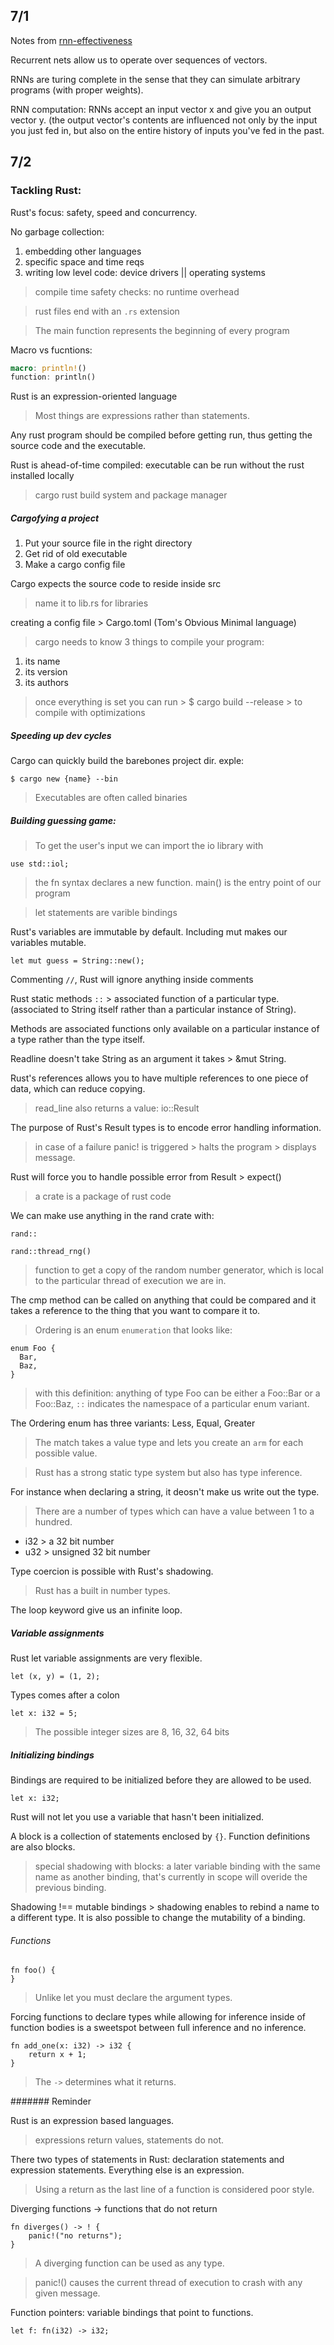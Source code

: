 7/1
--------

Notes from [rnn-effectiveness](http://karpathy.github.io/2015/05/21/rnn-effectiveness)

Recurrent nets allow us to operate over sequences of vectors.

RNNs are turing complete in the sense that they can simulate arbitrary programs (with proper weights).

RNN computation: RNNs accept an input vector x and give you an output vector y. (the output vector's contents are influenced not only by the input you just fed in, but also on the entire history of inputs you've fed in the past.

7/2
------------

### Tackling Rust:

Rust's focus: safety, speed and concurrency.

No garbage collection: 

1. embedding other languages
2. specific space and time reqs
3. writing low level code: device drivers || operating systems

> compile time safety checks: no runtime overhead

> rust files end with an `.rs` extension

> The main function represents the beginning of every program

Macro vs fucntions:
```rs
macro: println!()
function: println()
```

Rust is an expression-oriented language
> Most things are expressions rather than statements.

Any rust program should be compiled before getting run, thus getting the source code and the executable.

Rust is ahead-of-time compiled: executable can be run without the rust installed locally

> cargo rust build system and package manager

##### Cargofying a project


1. Put your source file in the right directory
2. Get rid of old executable
3. Make a cargo config file

Cargo expects the source code to reside inside src

> name it to lib.rs for libraries

creating a config file > Cargo.toml (Tom's Obvious Minimal language)

> cargo needs to know 3 things to compile your program:

1. its name
2. its version
3. its authors

> once everything is set you can run > $ cargo build --release > to compile with optimizations

##### Speeding up dev cycles

Cargo can quickly build the barebones project dir. exple:
```
$ cargo new {name} --bin
```

> Executables are often called binaries 

##### Building guessing game:

> To get the user's input we can import the io library with
```
use std::iol;
```
> the fn syntax declares a new function. main() is the entry point of our program

> let statements are varible bindings

Rust's variables are immutable by default. Including mut makes our variables mutable.
```
let mut guess = String::new();
```

Commenting `//`, Rust will ignore anything inside comments

Rust static methods `::` > associated function of a particular type. (associated to String itself rather than a particular instance of String).

Methods are associated functions only available on a particular instance of a type rather than the type itself.

Readline doesn't take String as an argument it takes > &mut String.

Rust's references allows you to have multiple references to one piece of data, which can reduce copying.

> read_line also returns a value: io::Result

The purpose of Rust's Result types is to encode error handling information.

> in case of a failure panic! is triggered > halts the program > displays message.

Rust will force you to handle possible error from Result > expect()

> a crate is a package of rust code

We can make use anything in the rand crate with:
```
rand::
```

```
rand::thread_rng()
```
> function to get a copy of the random number generator, which is local to the particular thread of execution we are in.

The cmp method can be called on anything that could be compared and it takes a reference to the thing that you want to compare it to.

> Ordering is an enum `enumeration` that looks like:
```
enum Foo {
  Bar,
  Baz,
}
```

> with this definition: anything of type Foo can be either a Foo::Bar or a Foo::Baz, `::` indicates the namespace of a particular enum variant.

The Ordering enum has three variants: Less, Equal, Greater

> The match takes a value type and lets you create an `arm` for each possible value.

> Rust has a strong static type system but also has type inference.

For instance when declaring a string, it deosn't make us write out the type.

> There are a number of types which can have a value between 1 to a hundred.

* i32 > a 32 bit number
* u32 > unsigned 32 bit number

Type coercion is possible with Rust's shadowing.

> Rust has a built in number types.

The loop keyword give us an infinite loop.

##### Variable assignments
Rust let variable assignments are very flexible.

```
let (x, y) = (1, 2);
```

Types comes after a colon
```
let x: i32 = 5;
```

> The possible integer sizes are 8, 16, 32, 64 bits

##### Initializing bindings

Bindings are required to be initialized before they are allowed to be used.

```
let x: i32;
```

Rust will not let you use a variable that hasn't been initialized.

A block is a collection of statements enclosed by `{}`. Function definitions are also blocks.

> special shadowing with blocks: a later variable binding with the same name as another binding, that's currently in scope will overide the previous binding.

Shadowing !== mutable bindings > shadowing enables to rebind a name to a different type. It is also possible to change the mutability of a binding.

###### Functions


```
fn foo() {
}
```

> Unlike let you must declare the argument types.

Forcing functions to declare types while allowing for inference inside of function bodies is a sweetspot between full inference and no inference.

```
fn add_one(x: i32) -> i32 {
    return x + 1;
}
```
> The `->` determines what it returns.

####### Reminder

Rust is an expression based languages.

> expressions return values, statements do not.

There two types of statements in Rust: declaration statements and expression statements. Everything else is an expression.

> Using a return as the last line of a function is considered poor style.

Diverging functions -> functions that do not return

```
fn diverges() -> ! {
    panic!("no returns");
}
```
> A diverging function can be used as any type.

> panic!() causes the current thread of execution to crash with any given message.

Function pointers: variable bindings that point to functions.
```
let f: fn(i32) -> i32;
```
